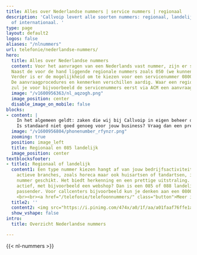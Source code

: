 ```yaml
---
title: Alles over Nederlandse nummers | service nummers | regionaal
description: 'Callvoip levert alle soorten nummers: regionaal, landelijk, service
  of internationaal. '
type: page
layout: default2
logos: false
aliases: "/nlnummers"
url: telefonie/nederlandse-nummers/
hero:
  title: Alles over Nederlandse nummers
  content: Voor het aanvragen van een Nederlands vast nummer, zijn er stiekem ook nog best veel mogelijkheden. 
  Naast de voor de hand liggende regionale nummers zoals 050 (we kunnen alle regio’s leveren), kun je ook kiezen voor een landelijk nummer 085 of 088. 
  Verder is er de mogelijkheid om te kiezen voor een servicenummer 0800/0900. 
  De aanvraagprocedures en kenmerken verschillen aardig. Waar een regionaal nummer gemakkelijk en snel via ons te regelen is, 
  zul je voor bijvoorbeeld de servicenummers eerst via ACM een aanvraag moeten doen.
  image: "/v1600956363/nl_aqzogh.png"
  image_position: center
  disable_image_on_mobile: false
blocks:
- content: |
    In het algemeen geldt: zaken die wij bij Callvoip in eigen beheer doen, gaan snel en gemakkelijk :-) Binnen de nummervoorzieningen is dit van toepassing op de regionale, Nederlandse nummers en de 085 landelijke nummers. Deze kun je gemakkelijk via <a href="/mijncallvoip/">Mijn Callvoip</a> aanvragen en zijn dan vlot actief. Ook als je er meer dan 1 nodig hebt. <br>
    Is standaard niet goed genoeg voor jouw business? Vraag dan een premium nummer aan. Dat is een nummer wat er mooier uitziet en daardoor makkelijker te onthouden is en er natuurlijk gewoon goed uitziet op jouw website en visitekaartjes.
  image: "/v1600956804/phonenumber_rfynzr.png"
  zooming: true
  position: image_left
  title: Regionaal en 085 landelijk
  image_position: center
textblocksfooter:
- title1: Regionaal of landelijk
  content1: Een type nummer kiezen hangt af van jouw bedrijfsactiviteiten. Voor lokaal
    actieve branches, zoals horeca maar ook huisartsen of tandartsen, is een regionaal
    nummer geschikt. Het biedt herkenning en een prettige uitstraling. Ben je landelijk
    actief, met bijvoorbeeld een webshop? Dan is een 085 of 088 landelijk nummer wellicht
    passender. Voor callcenters bijvoorbeeld kun je denken aan een 0800 of 0900 servicenummer
    <br><br><a href="/telefonie/telefoonnummers/" class="button">Meer informatie</a>
  title2: ''
  content2: <img src="https://i.pinimg.com/474x/a0/1f/aa/a01faaf76ffe1ae9a0eeac3dfd1a44e0.jpg">
  show_vshape: false
intro:
  title: Overzicht Nederlandse nummers

---
```

{{< nl-nummers >}}
